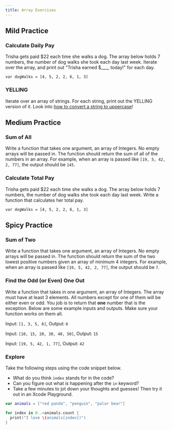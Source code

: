 ```yaml
---
title: Array Exercises
---
```


## Mild Practice

<div class="try-it">
  <h3>Calculate Daily Pay</h3>
  <p>Trisha gets paid $22 each time she walks a dog. The array below holds 7 numbers, the number of dog walks she took each day last week. Iterate over the array, and print out "Trisha earned $____ today!" for each day.</p>
  <code class="try-it-code">var dogWalks = [4, 5, 2, 2, 6, 1, 3]</code>
  <p></p>
</div>

<div class="try-it">
  <h3>YELLING</h3>
  <p>Iterate over an array of strings. For each string, print out the YELLING version of it. Look into <a href="https://developer.apple.com/documentation/swift/string/1640996-uppercased">how to convert a string to uppercase</a>!</p>
</div>

## Medium Practice

<div class="try-it">
  <h3>Sum of All</h3>
  <p>Write a function that takes one argument, an array of Integers. No empty arrays will be passed in. The function should return the sum of all of the numbers in an array.  For example, when an array is passed like <code class="try-it-code">[19, 5, 42, 2, 77]</code>, the output should be <code class="try-it-code">145</code>.</p>
</div>

<div class="try-it">
  <h3>Calculate Total Pay</h3>
  <p>Trisha gets paid $22 each time she walks a dog. The array below holds 7 numbers, the number of dog walks she took each day last week. Write a function that calculates her total pay.</p>
  <code class="try-it-code">var dogWalks = [4, 5, 2, 2, 6, 1, 3]</code>
  <p></p>
</div>

## Spicy Practice

<div class="try-it">
  <h3>Sum of Two</h3>
  <p>Write a function that takes one argument, an array of Integers. No empty arrays will be passed in. The function should return the sum of the two lowest positive numbers given an array of minimum 4 integers.  For example, when an array is passed like <code class="try-it-code">[19, 5, 42, 2, 77]</code>, the output should be <code class="try-it-code">7</code>.</p>
</div>

<div class="try-it">
  <h3>Find the Odd (or Even) One Out</h3>
  <p>Write a function that takes in one argument, an array of Integers. The array must have at least 3 elements. All numbers except for one of them will be either even or odd. You job is to return that <strong>one</strong> number that is the exception. Below are some example inputs and outputs. Make sure your function works on them all.</p>
  <p>Input: <code class="try-it-code">[1, 3, 5, 6]</code>, Output: <code class="try-it-code">6</code></p>
  <p>Input: <code class="try-it-code">[10, 15, 20, 30, 40, 50]</code>, Output: <code class="try-it-code">15</code></p>
  <p>Input: <code class="try-it-code">[19, 5, 42, 1, 77]</code>, Output: <code class="try-it-code">42</code></p>
</div>

<div class="try-it">
  <h3>Explore</h3>
  <p>Take the following steps using the code snippet below.</p>
  <ul>
    <li>What do you think <code class="try-it-code">index</code> stands for in the code?</li>
    <li>Can you figure out what is happening after the <code class="try-it-code">in</code> keyword?</li>
    <li>Take a few minutes to jot down your thoughts and guesses! Then try it out in an Xcode Playground.</li>
  </ul>
</div>

```swift
var animals = ["red panda", "penguin", "polar bear"]

for index in 0..<animals.count {
  print("I love \(animals[index])")
}
```
